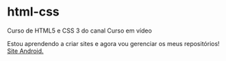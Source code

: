 # html-css
 Curso de HTML5 e CSS 3 do canal Curso em vídeo

 Estou aprendendo a criar sites e agora vou gerenciar os meus repositórios!
 <a href="https://leuzire.github.io/html-css/site/android"> Site Android.
